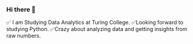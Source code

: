 ### Hi there 👋
:white_check_mark: I am Studying Data Analytics at Turing College.
:white_check_mark:Looking forward to studying Python.
:white_check_mark:Crazy about analyzing data and getting insights from raw numbers.



